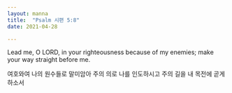 ```yaml
---
layout: manna
title:  "Psalm 시편 5:8"
date: 2021-04-28

---
```

Lead me, O LORD, in your righteousness because of my enemies; make your way straight before me.

여호와여 나의 원수들로 말미암아 주의 의로 나를 인도하시고 주의 길을 내 목전에 곧게 하소서
